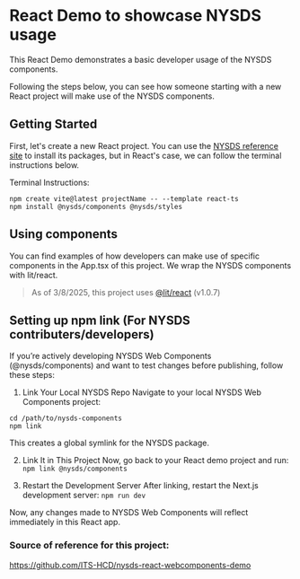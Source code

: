 # React Demo to showcase NYSDS usage
This React Demo demonstrates a basic developer usage of the NYSDS components. 

Following the steps below, you can see how someone starting with a new React project will make use of the NYSDS components.

## Getting Started
First, let's create a new React project. You can use the [NYSDS reference site](https://designsystem.ny.gov/getting-started/developers/) to install its packages, but in React's case, we can follow the terminal instructions below.

Terminal Instructions:
```
npm create vite@latest projectName -- --template react-ts
npm install @nysds/components @nysds/styles
```

## Using components
You can find examples of how developers can make use of specific components in the App.tsx of this project. We wrap the NYSDS components with lit/react.
> As of 3/8/2025, this project uses [@lit/react](https://lit.dev/docs/frameworks/react/) (v1.0.7)

## Setting up npm link (For NYSDS contributers/developers)
If you’re actively developing NYSDS Web Components (@nysds/components) and want to test changes before publishing, follow these steps:

1. Link Your Local NYSDS Repo
Navigate to your local NYSDS Web Components project:
```
cd /path/to/nysds-components
npm link
```
This creates a global symlink for the NYSDS package.

2. Link It in This Project
Now, go back to your React demo project and run:
`npm link @nysds/components`

3. Restart the Development Server
After linking, restart the Next.js development server:
`npm run dev`

Now, any changes made to NYSDS Web Components will reflect immediately in this React app.

### Source of reference for this project:
https://github.com/ITS-HCD/nysds-react-webcomponents-demo
